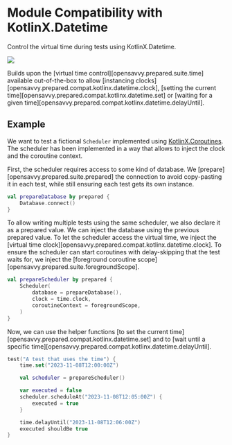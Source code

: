 # Module Compatibility with KotlinX.Datetime

Control the virtual time during tests using KotlinX.Datetime.

<a href="https://search.maven.org/search?q=dev.opensavvy.prepared.compat-kotlinx-datetime"><img src="https://img.shields.io/maven-central/v/dev.opensavvy.prepared/compat-kotlinx-datetime.svg?label=Maven%20Central"></a>

Builds upon the [virtual time control][opensavvy.prepared.suite.time] available out-of-the-box to allow
[instancing clocks][opensavvy.prepared.compat.kotlinx.datetime.clock], [setting the current time][opensavvy.prepared.compat.kotlinx.datetime.set] or [waiting for a given time][opensavvy.prepared.compat.kotlinx.datetime.delayUntil].

## Example

We want to test a fictional `Scheduler` implemented using [KotlinX.Coroutines](https://kotlinlang.org/docs/coroutines-guide.html).
The scheduler has been implemented in a way that allows to inject the clock and the coroutine context.

First, the scheduler requires access to some kind of database.
We [prepare][opensavvy.prepared.suite.prepared] the connection to avoid copy-pasting it in each test, while still
ensuring each test gets its own instance.

```kotlin
val prepareDatabase by prepared {
	Database.connect()
}
```

To allow writing multiple tests using the same scheduler, we also declare it as a prepared value.
We can inject the database using the previous prepared value.
To let the scheduler access the virtual time, we inject the [virtual time clock][opensavvy.prepared.compat.kotlinx.datetime.clock].
To ensure the scheduler can start coroutines with delay-skipping that the test waits for, we inject the [foreground coroutine scope][opensavvy.prepared.suite.foregroundScope].

```kotlin
val prepareScheduler by prepared {
	Scheduler(
		database = prepareDatabase(),
		clock = time.clock,
		coroutineContext = foregroundScope,
	)
}
```

Now, we can use the helper functions [to set the current time][opensavvy.prepared.compat.kotlinx.datetime.set]
and to [wait until a specific time][opensavvy.prepared.compat.kotlinx.datetime.delayUntil].

```kotlin
test("A test that uses the time") {
	time.set("2023-11-08T12:00:00Z")

	val scheduler = prepareScheduler()

	var executed = false
	scheduler.scheduleAt("2023-11-08T12:05:00Z") {
		executed = true
	}

	time.delayUntil("2023-11-08T12:06:00Z")
	executed shouldBe true
}
```
